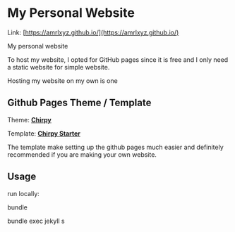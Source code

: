 # My Personal Website

Link: [https://amrlxyz.github.io/](https://amrlxyz.github.io/)

My personal website 

To host my website, I opted for GitHub pages since it is free and I only need a static website for simple website.

Hosting my website on my own is one

## Github Pages Theme / Template

Theme: [**Chirpy**][chirpy]

Template: [**Chirpy Starter**][template]

The template make setting up the github pages much easier and definitely recommended if you are making your own website.


## Usage

run locally:

bundle

bundle exec jekyll s



[chirpy]: https://github.com/cotes2020/jekyll-theme-chirpy/
[template]: https://github.com/cotes2020/chirpy-starter/
